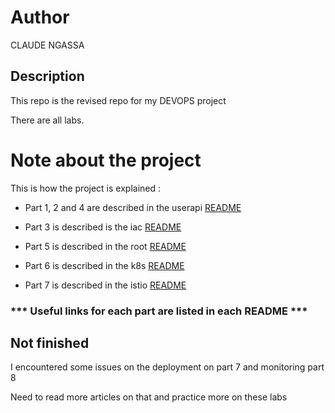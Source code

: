 # Author

CLAUDE NGASSA

## Description

This repo is the revised repo for my DEVOPS project

There are all labs. 

# Note about the project 

This is how the project is explained :

- Part 1, 2 and 4 are described in the userapi [README](https://github.com/eptec-lab/DEVOPS_FINAL/tree/main/userapi#part-1--create-a-web-application)

- Part 3 is described is the iac [README](https://github.com/eptec-lab/DEVOPS_FINAL/tree/main/iac#part-3--apply-iac-using-vagrant-gitlab-healthcheck-and-ansible)

- Part 5 is described in the root [README](https://github.com/eptec-lab/DEVOPS_FINAL#readme)

- Part 6 is described in the k8s [README](https://github.com/eptec-lab/DEVOPS_FINAL/blob/main/k8s/README.md)

- Part 7 is described in the istio [README](https://github.com/eptec-lab/DEVOPS_FINAL/blob/main/istio/README.md)


### *** Useful links for each part are listed in each README *** 
## Not finished

I encountered some issues on the deployment on part 7 and monitoring part 8 

Need to read more articles on that and practice more on these labs

